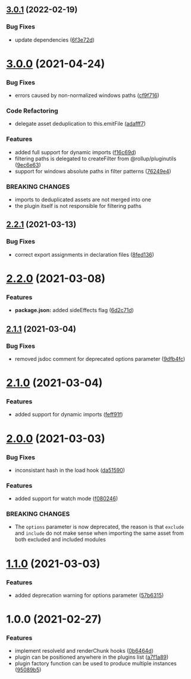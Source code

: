 ## [3.0.1](https://github.com/recursive-beast/rollup-plugin-external-assets/compare/v3.0.0...v3.0.1) (2022-02-19)


### Bug Fixes

* update dependencies ([6f3e72d](https://github.com/recursive-beast/rollup-plugin-external-assets/commit/6f3e72dd5e6fd2cc10683b60600136c4f795d2ad))

# [3.0.0](https://github.com/recursive-beast/rollup-plugin-external-assets/compare/v2.2.1...v3.0.0) (2021-04-24)


### Bug Fixes

* errors caused by non-normalized windows paths ([cf9f716](https://github.com/recursive-beast/rollup-plugin-external-assets/commit/cf9f716c4fcc024fe959dfca7a9d96b88c85fd4d))


### Code Refactoring

* delegate asset deduplication to this.emitFile ([adafff7](https://github.com/recursive-beast/rollup-plugin-external-assets/commit/adafff7e583c5f6fab11dce892f7607a3ea40c7a))


### Features

* added full support for dynamic imports ([f16c69d](https://github.com/recursive-beast/rollup-plugin-external-assets/commit/f16c69d44a386962251da33c7e34e9b8f98415e5))
* filtering paths is delegated to createFilter from @rollup/pluginutils ([9ec6e63](https://github.com/recursive-beast/rollup-plugin-external-assets/commit/9ec6e6365037817754dddd92e12ce27929d1f6b0))
* support for windows absolute paths in filter patterns ([76249e4](https://github.com/recursive-beast/rollup-plugin-external-assets/commit/76249e400f782d02e6f119317a1ee732b2967fd8))


### BREAKING CHANGES

* imports to deduplicated assets are not merged into one
* the plugin itself is not responsible for filtering
paths

## [2.2.1](https://github.com/recursive-beast/rollup-plugin-external-assets/compare/v2.2.0...v2.2.1) (2021-03-13)


### Bug Fixes

* correct export assignments in declaration files ([8fed136](https://github.com/recursive-beast/rollup-plugin-external-assets/commit/8fed136fd9a9e64a50b946ea53066f5a5ad14d73))

# [2.2.0](https://github.com/recursive-beast/rollup-plugin-external-assets/compare/v2.1.1...v2.2.0) (2021-03-08)


### Features

* **package.json:** added sideEffects flag ([6d2c71d](https://github.com/recursive-beast/rollup-plugin-external-assets/commit/6d2c71d911cca1b007c6e3e42bf0b68dba109acd))

## [2.1.1](https://github.com/recursive-beast/rollup-plugin-external-assets/compare/v2.1.0...v2.1.1) (2021-03-04)


### Bug Fixes

* removed jsdoc comment for deprecated options parameter ([9dfb4fc](https://github.com/recursive-beast/rollup-plugin-external-assets/commit/9dfb4fcbe59a7d723d64d79ffabc2aa50d13c20e))

# [2.1.0](https://github.com/recursive-beast/rollup-plugin-external-assets/compare/v2.0.0...v2.1.0) (2021-03-04)


### Features

* added support for dynamic imports ([feff91f](https://github.com/recursive-beast/rollup-plugin-external-assets/commit/feff91f1143153bb042704dda7cb38e02924e6be))

# [2.0.0](https://github.com/recursive-beast/rollup-plugin-external-assets/compare/v1.1.0...v2.0.0) (2021-03-03)


### Bug Fixes

* inconsistant hash in the load hook ([da51590](https://github.com/recursive-beast/rollup-plugin-external-assets/commit/da51590e41c50c30c33ed093aa3add0abf726660))


### Features

* added support for watch mode ([f080246](https://github.com/recursive-beast/rollup-plugin-external-assets/commit/f08024649d84e4762ba59f47169e5a8af32931d0))


### BREAKING CHANGES

* The `options` parameter is now deprecated, the reason
is that `exclude` and `include` do not make sense when importing the same
asset from both excluded and included modules

# [1.1.0](https://github.com/recursive-beast/rollup-plugin-external-assets/compare/v1.0.0...v1.1.0) (2021-03-03)


### Features

* added deprecation warning for options parameter ([57b6315](https://github.com/recursive-beast/rollup-plugin-external-assets/commit/57b6315c5d419b2ae59120086d30ecf21fb41e3a))

# 1.0.0 (2021-02-27)


### Features

* implement resolveId and renderChunk hooks ([0b6464d](https://github.com/recursive-beast/rollup-plugin-external-assets/commit/0b6464da548fb1bb8b29390cc137afc48637053a))
* plugin can be positioned anywhere in the plugins list ([a7f1a89](https://github.com/recursive-beast/rollup-plugin-external-assets/commit/a7f1a89bcca2de430a0d38472e01016e69eb7a6a))
* plugin factory function can be used to produce multiple instances ([95089b5](https://github.com/recursive-beast/rollup-plugin-external-assets/commit/95089b583821e762ec12c0c53771d9a9a20feda9))
